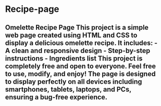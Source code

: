 # Recipe-page
 ## Omelette Recipe Page  This project is a simple web page created using HTML and CSS to display a delicious omelette recipe. It includes:  - A clean and responsive design - Step-by-step instructions - Ingredients list  This project is completely free and open to everyone. Feel free to use, modify, and enjoy!  The page is designed to display perfectly on all devices including smartphones, tablets, laptops, and PCs, ensuring a bug-free experience.
